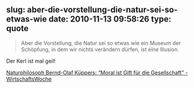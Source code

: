 slug: aber-die-vorstellung-die-natur-sei-so-etwas-wie
date: 2010-11-13 09:58:26
type: quote
---

> Aber die Vorstellung, die Natur sei so etwas wie ein Museum der Schöpfung, in dem wir nichts verändern dürfen, ist eine Illusion.

Der Kerl ist mal geil!

 [Naturphilosoph Bernd-Olaf Küppers: “Moral ist Gift für die Gesellschaft” - WirtschaftsWoche](http://www.wiwo.de/technik-wissen/moral-ist-gift-fuer-die-gesellschaft-446603/2/)
